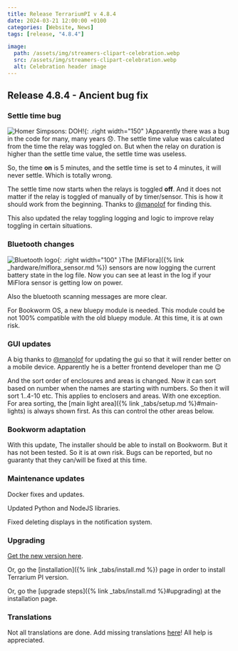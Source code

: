 ```yaml
---
title: Release TerrariumPI v 4.8.4
date: 2024-03-21 12:00:00 +0100
categories: [Website, News]
tags: [release, "4.8.4"]

image:
  path: /assets/img/streamers-clipart-celebration.webp
  src: /assets/img/streamers-clipart-celebration.webp
  alt: Celebration header image
---
```


## Release 4.8.4 - Ancient bug fix

### Settle time bug

![Homer Simpsons: DOH!](/assets/img/doh.webp){: .right width="150" }Apparently there was a bug in the code for many, many years :disappointed:. The settle time value was calculated from the time the relay was toggled on. But when the relay on duration is higher than the settle time value, the settle time was useless.

So, the time **on** is 5 minutes, and the settle time is set to 4 minutes, it will never settle. Which is totally wrong.

The settle time now starts when the relays is toggled **off**. And it does not matter if the relay is toggled of manually of by timer/sensor. This is how it should work from the beginning. Thanks to [@manolof](https://github.com/manolof) for finding this.

This also updated the relay toggling logging and logic to improve relay toggling in certain situations.

### Bluetooth changes

![Bluetooth logo](/assets/img/Bluetooth.svg){: .right width="100" }The [MiFlora]({% link _hardware/miflora_sensor.md %}) sensors are now logging the current battery state in the log file. Now you can see at least in the log if your MiFlora sensor is getting low on power.

Also the bluetooth scanning messages are more clear.

For Bookworm OS, a new bluepy module is needed. This module could be not 100% compatible with the old bluepy module. At this time, it is at own risk.

### GUI updates

A big thanks to [@manolof](https://github.com/manolof) for updating the gui so that it will render better on a mobile device. Apparently he is a better frontend developer than me :wink:

And the sort order of enclosures and areas is changed. Now it can sort based on number when the names are starting with numbers. So then it will sort 1..4-10 etc. This applies to enclosers and areas. With one exception. For area sorting, the [main light area]({% link _tabs/setup.md %}#main-lights) is always shown first. As this can control the other areas below.

### Bookworm adaptation

With this update, The installer should be able to install on Bookworm. But it has not been tested. So it is at own risk. Bugs can be reported, but no guaranty that they can/will be fixed at this time.

### Maintenance updates

Docker fixes and updates.

Updated Python and NodeJS libraries.

Fixed deleting displays in the notification system.

### Upgrading

[Get the new version here](https://github.com/theyosh/TerrariumPI/releases/tag/4.8.4).

Or, go the [installation]({% link _tabs/install.md %}) page in order to install Terrarium PI version.

Or, go the [upgrade steps]({% link _tabs/install.md %}#upgrading) at the installation page.

### Translations

Not all translations are done. Add missing translations [here](https://weblate.theyosh.nl/engage/terrariumpi/)! All help is appreciated.

